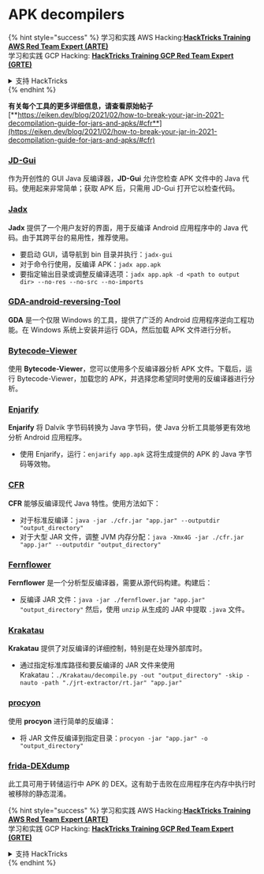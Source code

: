 # APK decompilers

{% hint style="success" %}
学习和实践 AWS Hacking:<img src="../../.gitbook/assets/arte.png" alt="" data-size="line">[**HackTricks Training AWS Red Team Expert (ARTE)**](https://training.hacktricks.xyz/courses/arte)<img src="../../.gitbook/assets/arte.png" alt="" data-size="line">\
学习和实践 GCP Hacking: <img src="../../.gitbook/assets/grte.png" alt="" data-size="line">[**HackTricks Training GCP Red Team Expert (GRTE)**<img src="../../.gitbook/assets/grte.png" alt="" data-size="line">](https://training.hacktricks.xyz/courses/grte)

<details>

<summary>支持 HackTricks</summary>

* 查看 [**订阅计划**](https://github.com/sponsors/carlospolop)!
* **加入** 💬 [**Discord 群组**](https://discord.gg/hRep4RUj7f) 或 [**telegram 群组**](https://t.me/peass) 或 **关注** 我们的 **Twitter** 🐦 [**@hacktricks\_live**](https://twitter.com/hacktricks\_live)**.**
* **通过向** [**HackTricks**](https://github.com/carlospolop/hacktricks) 和 [**HackTricks Cloud**](https://github.com/carlospolop/hacktricks-cloud) github 仓库提交 PR 来分享黑客技巧。

</details>
{% endhint %}

**有关每个工具的更多详细信息，请查看原始帖子** [**https://eiken.dev/blog/2021/02/how-to-break-your-jar-in-2021-decompilation-guide-for-jars-and-apks/#cfr**](https://eiken.dev/blog/2021/02/how-to-break-your-jar-in-2021-decompilation-guide-for-jars-and-apks/#cfr)

### [JD-Gui](https://github.com/java-decompiler/jd-gui)

作为开创性的 GUI Java 反编译器，**JD-Gui** 允许您检查 APK 文件中的 Java 代码。使用起来非常简单；获取 APK 后，只需用 JD-Gui 打开它以检查代码。

### [Jadx](https://github.com/skylot/jadx)

**Jadx** 提供了一个用户友好的界面，用于反编译 Android 应用程序中的 Java 代码。由于其跨平台的易用性，推荐使用。

* 要启动 GUI，请导航到 bin 目录并执行：`jadx-gui`
* 对于命令行使用，反编译 APK：`jadx app.apk`
* 要指定输出目录或调整反编译选项：`jadx app.apk -d <path to output dir> --no-res --no-src --no-imports`

### [GDA-android-reversing-Tool](https://github.com/charles2gan/GDA-android-reversing-Tool)

**GDA** 是一个仅限 Windows 的工具，提供了广泛的 Android 应用程序逆向工程功能。在 Windows 系统上安装并运行 GDA，然后加载 APK 文件进行分析。

### [Bytecode-Viewer](https://github.com/Konloch/bytecode-viewer/releases)

使用 **Bytecode-Viewer**，您可以使用多个反编译器分析 APK 文件。下载后，运行 Bytecode-Viewer，加载您的 APK，并选择您希望同时使用的反编译器进行分析。

### [Enjarify](https://github.com/Storyyeller/enjarify)

**Enjarify** 将 Dalvik 字节码转换为 Java 字节码，使 Java 分析工具能够更有效地分析 Android 应用程序。

* 使用 Enjarify，运行：`enjarify app.apk` 这将生成提供的 APK 的 Java 字节码等效物。

### [CFR](https://github.com/leibnitz27/cfr)

**CFR** 能够反编译现代 Java 特性。使用方法如下：

* 对于标准反编译：`java -jar ./cfr.jar "app.jar" --outputdir "output_directory"`
* 对于大型 JAR 文件，调整 JVM 内存分配：`java -Xmx4G -jar ./cfr.jar "app.jar" --outputdir "output_directory"`

### [Fernflower](https://github.com/JetBrains/intellij-community/tree/master/plugins/java-decompiler/engine)

**Fernflower** 是一个分析型反编译器，需要从源代码构建。构建后：

* 反编译 JAR 文件：`java -jar ./fernflower.jar "app.jar" "output_directory"` 然后，使用 `unzip` 从生成的 JAR 中提取 `.java` 文件。

### [Krakatau](https://github.com/Storyyeller/Krakatau)

**Krakatau** 提供了对反编译的详细控制，特别是在处理外部库时。

* 通过指定标准库路径和要反编译的 JAR 文件来使用 Krakatau：`./Krakatau/decompile.py -out "output_directory" -skip -nauto -path "./jrt-extractor/rt.jar" "app.jar"`

### [procyon](https://github.com/mstrobel/procyon)

使用 **procyon** 进行简单的反编译：

* 将 JAR 文件反编译到指定目录：`procyon -jar "app.jar" -o "output_directory"`

### [frida-DEXdump](https://github.com/hluwa/frida-dexdump)

此工具可用于转储运行中 APK 的 DEX。这有助于击败在应用程序在内存中执行时被移除的静态混淆。

{% hint style="success" %}
学习和实践 AWS Hacking:<img src="../../.gitbook/assets/arte.png" alt="" data-size="line">[**HackTricks Training AWS Red Team Expert (ARTE)**](https://training.hacktricks.xyz/courses/arte)<img src="../../.gitbook/assets/arte.png" alt="" data-size="line">\
学习和实践 GCP Hacking: <img src="../../.gitbook/assets/grte.png" alt="" data-size="line">[**HackTricks Training GCP Red Team Expert (GRTE)**<img src="../../.gitbook/assets/grte.png" alt="" data-size="line">](https://training.hacktricks.xyz/courses/grte)

<details>

<summary>支持 HackTricks</summary>

* 查看 [**订阅计划**](https://github.com/sponsors/carlospolop)!
* **加入** 💬 [**Discord 群组**](https://discord.gg/hRep4RUj7f) 或 [**telegram 群组**](https://t.me/peass) 或 **关注** 我们的 **Twitter** 🐦 [**@hacktricks\_live**](https://twitter.com/hacktricks\_live)**.**
* **通过向** [**HackTricks**](https://github.com/carlospolop/hacktricks) 和 [**HackTricks Cloud**](https://github.com/carlospolop/hacktricks-cloud) github 仓库提交 PR 来分享黑客技巧。

</details>
{% endhint %}
